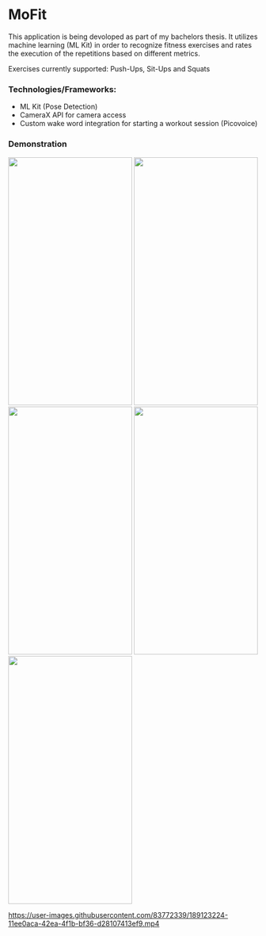 # MoFit
This application is being devoloped as part of my bachelors thesis. It utilizes machine learning (ML Kit) in order to recognize fitness exercises and rates the execution of the repetitions based on different metrics. 

Exercises currently supported: Push-Ups, Sit-Ups and Squats

### Technologies/Frameworks:
- ML Kit (Pose Detection)
- CameraX API for camera access
- Custom wake word integration for starting a workout session (Picovoice) 

### Demonstration

<img src="https://user-images.githubusercontent.com/83772339/183258794-da1061e8-c0ba-459f-8904-90f8d7a31ad1.gif" width="250" height="500"> <img src="https://user-images.githubusercontent.com/83772339/183258801-b36b6ffd-38d2-485e-b453-90f9fcbe7ffb.gif" width="250" height="500">
<img src="https://user-images.githubusercontent.com/83772339/183258808-f12b8a5a-a09c-4330-ad9a-d50b3ab1a828.gif" width="250" height="500">
<img src="https://user-images.githubusercontent.com/83772339/183258811-8555022f-a9c5-4fcb-addb-56779f15c432.gif" width="250" height="500">
<img src="https://user-images.githubusercontent.com/83772339/183258960-2f18ca59-168b-40fa-9716-620f1e3397a8.gif" width="250" height="500">

https://user-images.githubusercontent.com/83772339/189123224-11ee0aca-42ea-4f1b-bf36-d28107413ef9.mp4
